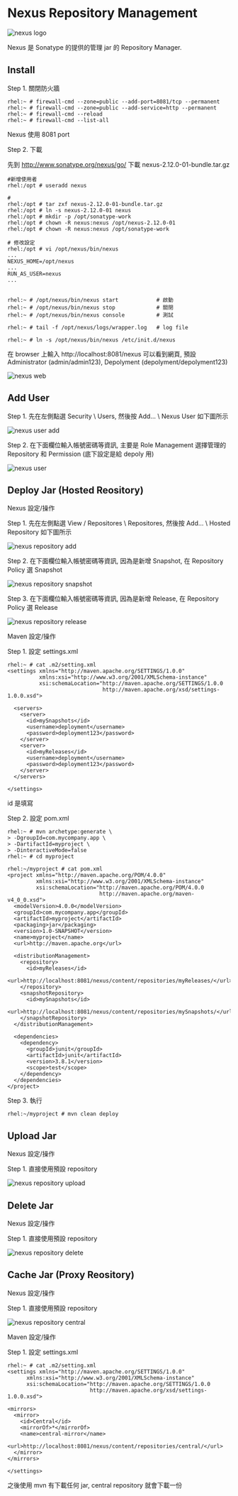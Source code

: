 # Nexus Repository Management

![nexus logo](http://www.sonatype.com/people/wp-content/uploads/2010/01/nexus-small.png)

Nexus 是 Sonatype 的提供的管理 jar 的 Repository Manager.


## Install

Step 1. 關閉防火牆

	rhel:~ # firewall-cmd --zone=public --add-port=8081/tcp --permanent
	rhel:~ # firewall-cmd --zone=public --add-service=http --permanent
	rhel:~ # firewall-cmd --reload
	rhel:~ # firewall-cmd --list-all

Nexus 使用 8081 port


Step 2. 下載

先到 http://www.sonatype.org/nexus/go/ 下載 nexus-2.12.0-01-bundle.tar.gz

	#新增使用者
	rhel:/opt # useradd nexus

	#
	rhel:/opt # tar zxf nexus-2.12.0-01-bundle.tar.gz
	rhel:/opt # ln -s nexus-2.12.0-01 nexus
	rhel:/opt # mkdir -p /opt/sonatype-work
	rhel:/opt # chown -R nexus:nexus /opt/nexus-2.12.0-01
	rhel:/opt # chown -R nexus:nexus /opt/sonatype-work

	# 修改設定
	rhel:/opt # vi /opt/nexus/bin/nexus
	...
	NEXUS_HOME=/opt/nexus
	...
	RUN_AS_USER=nexus
	...


	rhel:~ # /opt/nexus/bin/nexus start            # 啟動
	rhel:~ # /opt/nexus/bin/nexus stop             # 關閉
	rhel:~ # /opt/nexus/bin/nexus console          # 測試

	rhel:~ # tail -f /opt/nexus/logs/wrapper.log   # log file

	rhel:~ # ln -s /opt/nexus/bin/nexus /etc/init.d/nexus

在 browser 上輸入 http://localhost:8081/nexus 可以看到網頁, 預設 Administrator (admin/admin123), Depolyment (depolyment/depolyment123)

![nexus web](img/nexus_web.png)


## Add User

Step 1. 先在左側點選 Security \ Users, 然後按 Add... \ Nexus User 如下圖所示

![nexus user add](img/nexus_user_add.png)


Step 2. 在下面欄位輸入帳號密碼等資訊, 主要是 Role Management 選擇管理的 Repository 和 Permission (底下設定是給 depoly 用)

![nexus user](img/nexus_user.png)


## Deploy Jar (Hosted Reository)

Nexus 設定/操作

Step 1. 先在左側點選 View / Repositores \ Repositores, 然後按 Add... \ Hosted Repository 如下圖所示

![nexus repository add](img/nexus_repository_add.png)


Step 2. 在下面欄位輸入帳號密碼等資訊, 因為是新增 Snapshot, 在 Repository Policy 選 Snapshot

![nexus repository snapshot](img/nexus_repository_snapshot.png)


Step 3. 在下面欄位輸入帳號密碼等資訊, 因為是新增 Release, 在 Repository Policy 選 Release

![nexus repository release](img/nexus_repository_release.png)


Maven 設定/操作

Step 1. 設定 settings.xml

	rhel:~ # cat .m2/setting.xml
	<settings xmlns="http://maven.apache.org/SETTINGS/1.0.0"
	          xmlns:xsi="http://www.w3.org/2001/XMLSchema-instance"
	          xsi:schemaLocation="http://maven.apache.org/SETTINGS/1.0.0
	                              http://maven.apache.org/xsd/settings-1.0.0.xsd">

	  <servers>
	    <server>
	      <id>mySnapshots</id>
	      <username>deployment</username>
	      <password>deployment123</password>
	    </server>
	    <server>
	      <id>myReleases</id>
	      <username>deployment</username>
	      <password>deployment123</password>
	    </server>
	  </servers>

	</settings>

id 是填寫

Step 2. 設定 pom.xml

	rhel:~ # mvn archetype:generate \
	> -DgroupId=com.mycompany.app \
	> -DartifactId=myproject \
	> -DinteractiveMode=false
	rhel:~ # cd myproject

	rhel:~/myproject # cat pom.xml
	<project xmlns="http://maven.apache.org/POM/4.0.0"
	         xmlns:xsi="http://www.w3.org/2001/XMLSchema-instance"
	         xsi:schemaLocation="http://maven.apache.org/POM/4.0.0
	                             http://maven.apache.org/maven-v4_0_0.xsd">
	  <modelVersion>4.0.0</modelVersion>
	  <groupId>com.mycompany.app</groupId>
	  <artifactId>myproject</artifactId>
	  <packaging>jar</packaging>
	  <version>1.0-SNAPSHOT</version>
	  <name>myproject</name>
	  <url>http://maven.apache.org</url>

	  <distributionManagement>
	    <repository>
	      <id>myReleases</id>
	      <url>http://localhost:8081/nexus/content/repositories/myReleases/</url>
	    </repository>
	    <snapshotRepository>
	      <id>mySnapshots</id>
	      <url>http://localhost:8081/nexus/content/repositories/mySnapshots/</url>
	    </snapshotRepository>
	  </distributionManagement>

	  <dependencies>
	    <dependency>
	      <groupId>junit</groupId>
	      <artifactId>junit</artifactId>
	      <version>3.8.1</version>
	      <scope>test</scope>
	    </dependency>
	  </dependencies>
	</project>


Step 3. 執行

	rhel:~/myproject # mvn clean deploy


## Upload Jar

Nexus 設定/操作

Step 1. 直接使用預設 repository

![nexus repository upload](img/nexus_repository_upload.png)


## Delete Jar

Nexus 設定/操作

Step 1. 直接使用預設 repository

![nexus repository delete](img/nexus_repository_delete.png)


## Cache Jar (Proxy Reository)

Nexus 設定/操作

Step 1. 直接使用預設 repository

![nexus repository central](img/nexus_repository_default_central.png)


Maven 設定/操作

Step 1. 設定 settings.xml

	rhel:~ # cat .m2/setting.xml
	<settings xmlns="http://maven.apache.org/SETTINGS/1.0.0"
	      xmlns:xsi="http://www.w3.org/2001/XMLSchema-instance"
	      xsi:schemaLocation="http://maven.apache.org/SETTINGS/1.0.0
	                          http://maven.apache.org/xsd/settings-1.0.0.xsd">

	<mirrors>
	  <mirror>
	    <id>Central</id>
	    <mirrorOf>*</mirrorOf>
	    <name>central-mirror</name> 
	    <url>http://localhost:8081/nexus/content/repositories/central/</url>
	  </mirror> 
	</mirrors>

	</settings>

之後使用 mvn 有下載任何 jar, central repository 就會下載一份